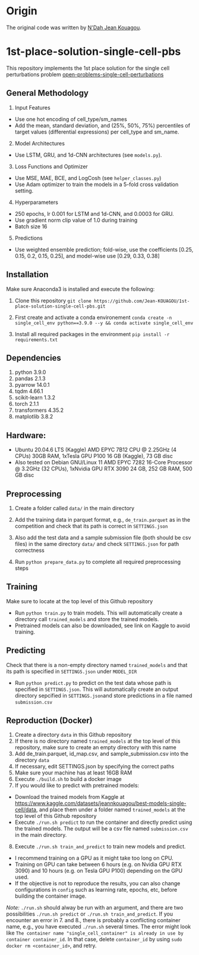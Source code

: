 # Origin

The original code was written by [N'Dah Jean Kouagou](https://github.com/Jean-KOUAGOU/1st-place-solution-single-cell-pbs).  

# 1st-place-solution-single-cell-pbs
This repository implements the 1st place solution for the single cell perturbations problem [open-problems-single-cell-perturbations](https://www.kaggle.com/competitions/open-problems-single-cell-perturbations/overview)

## General Methodology 
1. Input Features 
- Use one hot encoding of cell_type/sm_names
- Add the mean, standard deviation, and (25%, 50%, 75%) percentiles of target values (differential expressions) per cell_type and sm_name.
2. Model Architectures
- Use LSTM, GRU, and 1d-CNN architectures (see `models.py`). 
3. Loss Functions and Optimizer
- Use MSE, MAE, BCE, and LogCosh (see `helper_classes.py`)
- Use Adam optimizer to train the models in a 5-fold cross validation setting.
4. Hyperparameters
- 250 epochs, lr 0.001 for LSTM and 1d-CNN, and 0.0003 for GRU.
- Use gradient norm clip value of 1.0 during training
- Batch size 16
5. Predictions
- Use weighted ensemble prediction; fold-wise, use the coefficients [0.25, 0.15, 0.2, 0.15, 0.25], and model-wise use [0.29, 0.33, 0.38]


## Installation
Make sure Anaconda3 is installed and execute the following:

1. Clone this repository `git clone https://github.com/Jean-KOUAGOU/1st-place-solution-single-cell-pbs.git`

2. First create and activate a conda environement `conda create -n single_cell_env python==3.9.0 --y && conda activate single_cell_env`

3. Install all required packages in the environment `pip install -r requirements.txt`

## Dependencies
1. python 3.9.0
2. pandas 2.1.3
3. pyarrow 14.0.1
4. tqdm 4.66.1
5. scikit-learn 1.3.2
6. torch 2.1.1
7. transformers 4.35.2
8. matplotlib 3.8.2

## Hardware:
- Ubuntu 20.04.6 LTS (Kaggle) AMD EPYC 7B12 CPU @ 2.25GHz (4 CPUs) 30GB RAM, 1xTesla GPU P100 16 GB (Kaggle), 73 GB disc
- Also tested on Debian GNU/Linux 11 AMD EPYC 7282 16-Core Processor @ 3.2GHz (32 CPUs), 1xNvidia GPU RTX 3090 24 GB, 252 GB RAM, 500 GB disc


## Preprocessing
1. Create a folder called `data/` in the main directory

2. Add the training data in parquet format, e.g., `de_train.parquet` as in the competition and check that its path is correct in `SETTINGS.json`

3. Also add the test data and a sample submission file (both should be csv files) in the same directory `data/` and check `SETTINGS.json` for path correctness

4. Run `python prepare_data.py` to complete all required preprocessing steps

## Training
Make sure to locate at the top level of this Github repository
- Run `python train.py` to train models. This will automatically create a directory call `trained_models` and store the trained models.
- Pretrained models can also be downloaded, see link on Kaggle to avoid training.

## Predicting
Check that there is a non-empty directory named `trained_models` and that its path is specified in `SETTINGS.json` under `MODEL_DIR`
- Run `python predict.py` to predict on the test data whose path is specified in `SETTINGS.json`. This will automatically create an output directory sepcified in `SETTINGS.json`and store predictions in a file named `submission.csv`

## Reproduction (Docker)
1. Create a directory `data` in this Github repository
2. If there is no directory named `trained_models` at the top level of this repository, make sure to create an empty directory with this name
3. Add de_train.parquet, id_map.csv, and sample_submission.csv into the directory `data`
4. If necessary, edit SETTINGS.json by specifying the correct paths
5. Make sure your machine has at least 16GB RAM
6. Execute `./build.sh` to build a docker image
7. If you would like to predict with pretrained models:
- Download the trained models from Kaggle at https://www.kaggle.com/datasets/jeannkouagou/best-models-single-cell/data, and place them under a folder named `trained_models` at the top level of this Github repository
- Execute `./run.sh predict` to run the container and directly predict using the trained models. The output will be a csv file named `submission.csv` in the main directory.
8. Execute `./run.sh train_and_predict` to train new models and predict.
- I recommend training on a GPU as it might take too long on CPU.
- Training on GPU can take between 6 hours (e.g. on Nvidia GPU RTX 3090) and 10 hours (e.g. on Tesla GPU P100) depending on the GPU used.
- If the objective is not to reproduce the results, you can also change configurations in `config` such as learning rate, epochs, etc, before building the container image.

*Note:* `./run.sh` should alway be run with an argument, and there are two possibilities `./run.sh predict` or `./run.sh train_and_predict`. If you encounter an error in 7. and 8., there is probably a conflicting container name, e.g., you have executed `./run.sh` several times. The error might look like `The container name "single_cell_container" is already in use by container container_id`. In that case, delete `container_id` by using `sudo docker rm <container_id>`, and retry.



